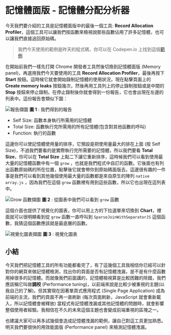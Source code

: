 
# 記憶體面版 - 記憶體分配分析器
今天我們要介紹的工具是記憶體面版中的最後一個工具: **Record Allocation Profiler**，這個工具可以讓我們按函數來檢視說那些函數佔用了許多記憶體，也可以讓我們直接追回原始碼。

> 我們今天使用的範例是昨天的程式碼，你可以在 Codepen.io 上找到這個[範例](https://codepen.io/konekoya/pen/LeWVbO)

在開始前我們一樣先打開 Chrome 開發者工具然後切換到記憶體面版 (Memory panel)，再選用我們今天要使用的工具 **Record Allocation Profiler**，最後再按下 **Start** 按鈕。這時候它就會開始錄制記憶體的使用狀況，現在點擊頁面上的 **Create memory leaks** 按鈕幾次，然後再用工具列上的停止錄制按鈕或是中間的 **Stop** 按鈕來停止錄制。在停止錄制後你就會得到一份報告，它也會出現在左邊的列表中。這份報告會類似下圖：

![報告擷圖](https://www.dropbox.com/s/ym8uq99tbjjminp/grow.jpg?raw=1)
**圖 1** : 我們得到的報告 

- Self Size: 函數本身執行所需用的記憶體
- Total Size: 函數執行完所需用的所有記憶體(包含對其他函數的呼叫)
- Function: 執行的函數

這邊你可以使記憶體使用量的排序，它預設是把使用量最大的排在上面 (按 Self Size)，不過我們要看的是實際執行完所需要的記憶體，所以我們要看 **Total Size**，你可以在 **Total Size** 上點二下讓它重新排序，這時候我們可以看到使用最大量的記憶體函數中有一個 `grow` ，也就是我們程式中自訂的函數。它後面也有列出函數原始碼的所在位置，點擊後它就會帶你到原始碼面版去。這邊很有趣的一件事是我們可以看到其他幾個使用最大量的函數都是來自原生的陣列 `native array.js` ，因為我們在這個 `grow` 函數裡有用到這些函數，所以它也出現在這列表中。

![Grow 函數擷圖](https://www.dropbox.com/s/gr39emkwpujhed1/grow-source.jpg?raw=1)
**圖 2** : 從圖表中我們可以看到 `grow` 函數 

這個介面也提供了視覺化的圖表，你可以用上方的下拉選單來切換到 **Chart**，裡面就可以很明顯看到從 `grow` 函數一直呼叫到 `SparseJoinWithSeparatorJS` 這個函數，我猜這個函數應該就是最底層的函數。

![視覺化圖表擷圖](https://www.dropbox.com/s/i9z6gqvs0k3me19/chart.jpg?raw=1)
**圖 3** : 視覺化圖表 

## 小結
今天我們把記憶體工具的所有功能都看完了，有了這幾個工具我相信你已經可以針對你的網頁來做記憶體檢測，找出你的頁面是否有記憶體洩漏，是不是有什麼函數用掉很多的記憶體。而就像我們前面講的，記憶體檢視算是比較困難的除錯，我們應該稱它叫做**調校** (Performance tuning)，以前端來說是比較少被重視的主題(以我自己的了解)。但其實現在因著單頁式應用程式 (Single Page Application) 成為前端的主流，我們的頁面不再一直刷新 (每次頁面刷新，JavaScript 就會重新載入，所以記憶體會被釋放) 當程式有記憶體洩漏或其他記憶體的問題時，就會影響整個使用者經驗。我相信在不久的未來這個主題也會變成前端重視的區塊之一。

也建議大家可以再多試幾個會造成記憶體洩漏的範例，讓自己對這工具更加熟悉。明天我們要很快的用效能面版 (Performance panel) 來檢測記憶體洩漏。
